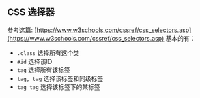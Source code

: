 ## CSS 选择器
参考这篇: [https://www.w3schools.com/cssref/css_selectors.asp](https://www.w3schools.com/cssref/css_selectors.asp)
基本的有：
- `.class` 选择所有这个类
- `#id` 选择该ID
- `tag` 选择所有该标签
- `tag, tag` 选择该标签和同级标签
- `tag tag` 选择该标签下的某标签
